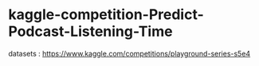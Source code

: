 # kaggle-competition-Predict-Podcast-Listening-Time

datasets : https://www.kaggle.com/competitions/playground-series-s5e4
